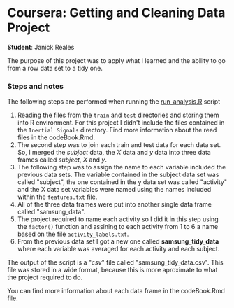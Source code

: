 # Coursera: Getting and Cleaning Data Project
**Student**: Janick Reales

The purpose of this project was to apply what I learned and the ability to go from a row data set to a tidy one. 

### Steps and notes

The following steps are performed when running the [run_analysis.R](https://github.com/jarealess/Getting_and_Cleaning_Data/blob/master/run_analysis.R) script 

1. Reading the files from the `train` and `test` directories and storing them into R environment. For this project I didn't include the files contained in the `Inertial Signals` directory. Find more information about the read files in the codeBook.Rmd.
2. The second step was to join each train and test data for each data set. So, I merged the *subject* data, the *X* data and *y* data into three data frames called *subject*, *X* and *y*.
3. The following step was to assign the name to each variable included the previous data sets. The variable contained in the subject data set was called "subject", the one contained in the y data set was called "activity" and the X data set variables were named using the names included within the `features.txt` file.
4. All of the three data frames were put into another single data frame called "samsung_data". 
5. The project required to name each activity so I did it in this step using the `factor()` function and assining to each activity from 1 to 6 a name based on the file `activity_labels.txt`. 
6. From the previous data set I got a new one called **samsung_tidy_data** where each variable was averaged for each activity and each subject. 

The output of the script is a "*csv*" file called "samsung_tidy_data.csv". This file was stored in a wide format, because this is more aproximate to what the project required to do. 

You can find more information about each data frame in the codeBook.Rmd file.
